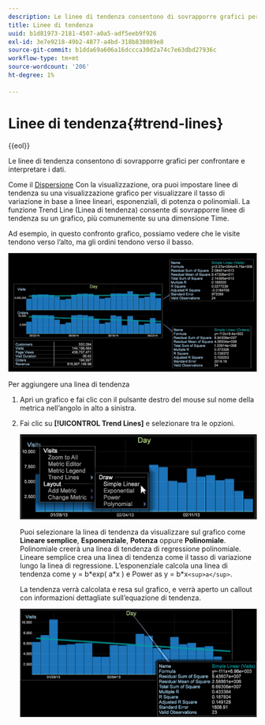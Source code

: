 ```yaml
---
description: Le linee di tendenza consentono di sovrapporre grafici per confrontare e interpretare i dati.
title: Linee di tendenza
uuid: b1d81973-2181-4507-a0a5-adf5eeb9f926
exl-id: 3e7e9218-49b2-4877-a4bd-318b838089e8
source-git-commit: b1dda69a606a16dccca30d2a74c7e63dbd27936c
workflow-type: tm+mt
source-wordcount: '206'
ht-degree: 1%

---
```


# Linee di tendenza{#trend-lines}

{{eol}}

Le linee di tendenza consentono di sovrapporre grafici per confrontare e interpretare i dati.

Come il [Dispersione](https://experienceleague.adobe.com/docs/data-workbench/using/client/analysis-visualizations/c-scat-plots.html) Con la visualizzazione, ora puoi impostare linee di tendenza su una visualizzazione grafico per visualizzare il tasso di variazione in base a linee lineari, esponenziali, di potenza o polinomiali. La funzione Trend Line (Linea di tendenza) consente di sovrapporre linee di tendenza su un grafico, più comunemente su una dimensione Time.

Ad esempio, in questo confronto grafico, possiamo vedere che le visite tendono verso l’alto, ma gli ordini tendono verso il basso.

![](assets/trend_line.png)

Per aggiungere una linea di tendenza

1. Apri un grafico e fai clic con il pulsante destro del mouse sul nome della metrica nell’angolo in alto a sinistra.
1. Fai clic su **[!UICONTROL Trend Lines]** e selezionare tra le opzioni.

   ![](assets/trend_line_graph.png)

   Puoi selezionare la linea di tendenza da visualizzare sul grafico come **Lineare semplice**, **Esponenziale**, **Potenza** oppure **Polinomiale**. Polinomiale creerà una linea di tendenza di regressione polinomiale. Lineare semplice crea una linea di tendenza come il tasso di variazione lungo la linea di regressione. L’esponenziale calcola una linea di tendenza come y = b&#42;exp( a&#42;x ) e Power as y = b&#42;x`<sup>a</sup>`.

   La tendenza verrà calcolata e resa sul grafico, e verrà aperto un callout con informazioni dettagliate sull’equazione di tendenza.

   ![](assets/trend_line_detail.png)
